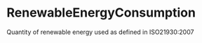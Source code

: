 RenewableEnergyConsumption
==========================

Quantity of renewable energy used as defined in ISO21930:2007
